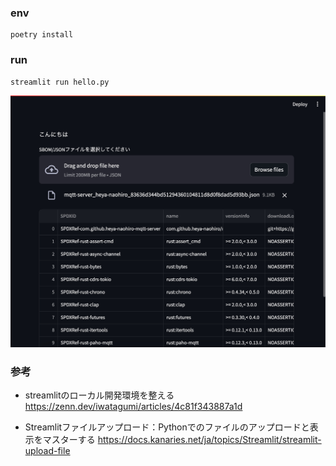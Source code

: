 ### env
```
poetry install
```

### run
```
streamlit run hello.py
```


![app screenshot](screenshot.jpg)

### 参考
- streamlitのローカル開発環境を整える
https://zenn.dev/iwatagumi/articles/4c81f343887a1d

- Streamlitファイルアップロード：Pythonでのファイルのアップロードと表示をマスターする
https://docs.kanaries.net/ja/topics/Streamlit/streamlit-upload-file

